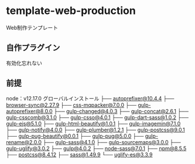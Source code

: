 # template-web-production
Web制作テンプレート

## 自作プラグイン
有効化忘れない

## 前提
node：v12.17.0
グローバルインストール
├── autoprefixer@10.4.4
├── browser-sync@2.27.9
├── css-mqpacker@7.0.0
├── gulp-autoprefixer@8.0.0
├── gulp-changed@4.0.3
├── gulp-concat@2.6.1
├── gulp-csscomb@3.1.0
├── gulp-csso@4.0.1
├── gulp-dart-sass@1.0.2
├── gulp-ejs@5.1.0
├── gulp-html-beautify@1.0.1
├── gulp-imagemin@7.1.0
├── gulp-notify@4.0.0
├── gulp-plumber@1.2.1
├── gulp-postcss@9.0.1
├── gulp-pug-beautify@0.0.1
├── gulp-pug@5.0.0
├── gulp-rename@2.0.0
├── gulp-sass@4.1.0
├── gulp-sourcemaps@3.0.0
├── gulp-uglify@3.0.2
├── gulp@4.0.2
├── node-sass@7.0.1
├── npm@8.5.5
├── postcss@8.4.12
├── sass@1.49.9
└── uglify-es@3.3.9
